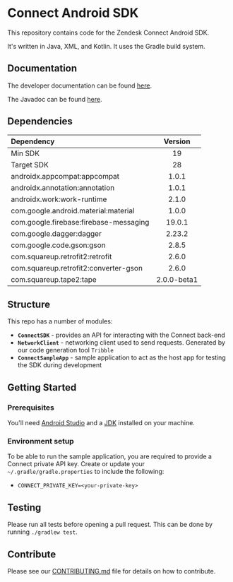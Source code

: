 # Connect Android SDK
This repository contains code for the Zendesk Connect Android SDK.

It's written in Java, XML, and Kotlin. It uses the Gradle build system.

## Documentation

The developer documentation can be found [here](https://developer.zendesk.com/embeddables/docs/connect/android).

The Javadoc can be found [here](https://zendesk.github.io/mobile_sdk_javadocs/?m=connect).

## Dependencies

| Dependency | Version |
| :--- | :---: |
| Min SDK | 19 |
| Target SDK | 28 |
| androidx.appcompat:appcompat | 1.0.1 |
| androidx.annotation:annotation | 1.0.1 |
| androidx.work:work-runtime | 2.1.0 |
| com.google.android.material:material | 1.0.0 |
| com.google.firebase:firebase-messaging | 19.0.1 |
| com.google.dagger:dagger | 2.23.2 |
| com.google.code.gson:gson | 2.8.5 |
| com.squareup.retrofit2:retrofit | 2.6.0 |
| com.squareup.retrofit2:converter-gson | 2.6.0 |
| com.squareup.tape2:tape | 2.0.0-beta1 |

## Structure

This repo has a number of modules:
* **`ConnectSDK`** - provides an API for interacting with the Connect back-end
* **`NetworkClient`** - networking client used to send requests. Generated by our code generation tool `Tribble`
* **`ConnectSampleApp`** - sample application to act as the host app for testing the SDK during development

## Getting Started

### Prerequisites

You'll need [Android Studio](http://developer.android.com/sdk/index.html) and a [JDK](http://www.oracle.com/technetwork/java/javase/downloads/jdk8-downloads-2133151.html) installed on your machine.

### Environment setup

To be able to run the sample application, you are required to provide a Connect private API key.
Create or update your `~/.gradle/gradle.properties` to include the following:

* `CONNECT_PRIVATE_KEY=<your-private-key>`

## Testing

Please run all tests before opening a pull request. This can be done by running `./gradlew test`.

## Contribute

Please see our [CONTRIBUTING.md](.github/CONTRIBUTING.md) file for details on how to contribute.
